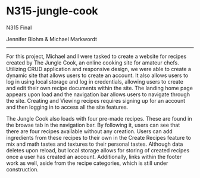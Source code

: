 # N315-jungle-cook
 N315 Final

Jennifer Blohm & Michael Markwordt

***
For this project, Michael and I were tasked to create a website for recipes created by The Jungle Cook, an online cooking site for amateur chefs. Utilizing CRUD application and responsive design, we were able to create a dynamic site that allows users to create an account. It also allows users to log in using local storage and log in credentials, allowing users to create and edit their own recipe documents within the site. The landing home page appears upon load and the navigation bar allows users to navigate through the site. Creating and Viewing recipes requires signing up for an account and then logging in to access all the site features.

The Jungle Cook also loads with four pre-made recipes. These are found in the browse tab in the navigation bar. By following it, users can see that there are four recipes available without any creation. Users can add ingredients from these recipes to their own in the Create Recipes feature to mix and math tastes and textures to their personal tastes. Although data deletes upon reload, but local storage allows for storing of created recipes once a user has created an account. Additionally, links within the footer work as well, aside from the recipe categories, which is still under construction. 